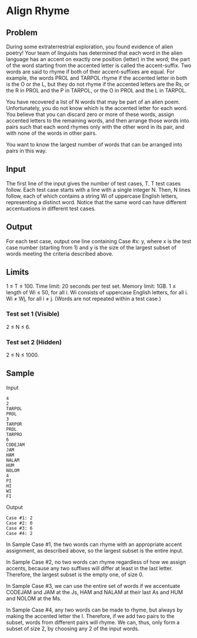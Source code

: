 # Align Rhyme

## Problem
During some extraterrestrial exploration, you found evidence of alien poetry! Your team of linguists has determined that each word in the alien language has an accent on exactly one position (letter) in the word; the part of the word starting from the accented letter is called the accent-suffix. Two words are said to rhyme if both of their accent-suffixes are equal. For example, the words PROL and TARPOL rhyme if the accented letter in both is the O or the L, but they do not rhyme if the accented letters are the Rs, or the R in PROL and the P in TARPOL, or the O in PROL and the L in TARPOL.

You have recovered a list of N words that may be part of an alien poem. Unfortunately, you do not know which is the accented letter for each word. You believe that you can discard zero or more of these words, assign accented letters to the remaining words, and then arrange those words into pairs such that each word rhymes only with the other word in its pair, and with none of the words in other pairs.

You want to know the largest number of words that can be arranged into pairs in this way.

## Input
The first line of the input gives the number of test cases, T. T test cases follow. Each test case starts with a line with a single integer N. Then, N lines follow, each of which contains a string Wi of uppercase English letters, representing a distinct word. Notice that the same word can have different accentuations in different test cases.

## Output
For each test case, output one line containing Case #x: y, where x is the test case number (starting from 1) and y is the size of the largest subset of words meeting the criteria described above.

## Limits
1 ≤ T ≤ 100.
Time limit: 20 seconds per test set.
Memory limit: 1GB.
1 ≤ length of Wi ≤ 50, for all i.
Wi consists of uppercase English letters, for all i.
Wi ≠ Wj, for all i ≠ j. (Words are not repeated within a test case.) 

### Test set 1 (Visible)
2 ≤ N ≤ 6.

### Test set 2 (Hidden)
2 ≤ N ≤ 1000.

## Sample

Input 
```
4
2
TARPOL
PROL
3
TARPOR
PROL
TARPRO
6
CODEJAM
JAM
HAM
NALAM
HUM
NOLOM
4
PI
HI
WI
FI
```

Output
```
Case #1: 2
Case #2: 0
Case #3: 6
Case #4: 2
```
  
In Sample Case #1, the two words can rhyme with an appropriate accent assignment, as described above, so the largest subset is the entire input.

In Sample Case #2, no two words can rhyme regardless of how we assign accents, because any two suffixes will differ at least in the last letter. Therefore, the largest subset is the empty one, of size 0.

In Sample Case #3, we can use the entire set of words if we accentuate CODEJAM and JAM at the Js, HAM and NALAM at their last As and HUM and NOLOM at the Ms.

In Sample Case #4, any two words can be made to rhyme, but always by making the accented letter the I. Therefore, if we add two pairs to the subset, words from different pairs will rhyme. We can, thus, only form a subset of size 2, by choosing any 2 of the input words.
